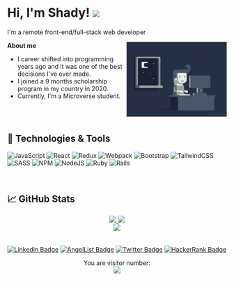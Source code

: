 <h1>Hi, I'm Shady! <img src="https://raw.githubusercontent.com/MartinHeinz/MartinHeinz/master/wave.gif" width="30px"></h1>

I'm a remote front-end/full-stack web developer 

<img align='right' src="./images/programmer.gif" width="230">

**About me**


- I career shifted into programming years ago and it was one of the best decisions I've ever made.
- I joined a 9 months scholarship program in my country in 2020.
- Currently, I'm a Microverse student.

<br/><br/>
## 🔧 Technologies & Tools
![JavaScript](https://img.shields.io/badge/javascript-%23323330.svg?style=for-the-badge&logo=javascript&logoColor=%23F7DF1E)
![React](https://img.shields.io/badge/react-%2320232a.svg?style=for-the-badge&logo=react&logoColor=%2361DAFB)
![Redux](https://img.shields.io/badge/redux-%23593d88.svg?style=for-the-badge&logo=redux&logoColor=white)
![Webpack](https://img.shields.io/badge/webpack-%238DD6F9.svg?style=for-the-badge&logo=webpack&logoColor=black)
![Bootstrap](https://img.shields.io/badge/bootstrap-%23563D7C.svg?style=for-the-badge&logo=bootstrap&logoColor=white)
![TailwindCSS](https://img.shields.io/badge/tailwindcss-%2338B2AC.svg?style=for-the-badge&logo=tailwind-css&logoColor=white)
![SASS](https://img.shields.io/badge/SASS-hotpink.svg?style=for-the-badge&logo=SASS&logoColor=white)
![NPM](https://img.shields.io/badge/NPM-%23000000.svg?style=for-the-badge&logo=npm&logoColor=white)
![NodeJS](https://img.shields.io/badge/node.js-6DA55F?style=for-the-badge&logo=node.js&logoColor=white)
![Ruby](https://img.shields.io/badge/ruby-%23CC342D.svg?style=for-the-badge&logo=ruby&logoColor=white)
![Rails](https://img.shields.io/badge/rails-%23CC0000.svg?style=for-the-badge&logo=ruby-on-rails&logoColor=white)

<br/>

## &#x1f4c8; GitHub Stats
<div align='center'>
  <a href="https://github.com/ShadyShawkat">
    <img height="180px" src="https://github-readme-stats.vercel.app/api?username=ShadyShawkat&show_icons=true&include_all_commits=true&theme=midnight-purple" />
  </a> 

  <a href="https://github.com/ShadyShawkat">
    <img height="180px" src="https://github-readme-stats.vercel.app/api/top-langs/?username=ShadyShawkat&layout=compact&theme=midnight-purple" />
  </a>


  <div align="center">
    <a href="https://github.com/ShadyShawkat">
      <img height="180px" src="https://github-readme-streak-stats.herokuapp.com/?user=ShadyShawkat&theme=midnight-purple" />
    </a>
  </div>   
</div>
<br/>


[![Linkedin Badge](https://img.shields.io/badge/-Shady%20Shawkat-blue?style=plastic&logo=Linkedin&logoColor=white&link=https://www.linkedin.com/in/shady-shawkat/)](https://www.linkedin.com/in/shady-shawkat/)
[![AngelList Badge](https://img.shields.io/badge/-shady--shawkat-white?style=plastic&logo=AngelList&logoColor=black&link=https://angel.co/u/shady-shawkat)](https://angel.co/u/shady-shawkat)
[![Twitter Badge](https://img.shields.io/badge/-@ShadyShawkat-1ca0f1?style=plastic&labelColor=1ca0f1&logo=twitter&logoColor=white&link=https://twitter.com/ShadyShawkat3)](https://twitter.com/ShadyShawkat3)
[![HackerRank Badge](https://img.shields.io/badge/-@shadyshawkat001_-1ba94c?style=plastic&labelColor=1ba94c&logo=hackerrank&logoColor=white&link=https://www.hackerrank.com/shadyshawkat001)](https://www.hackerrank.com/shadyshawkat001)

<p align="center"> 
  You are visitor number: <br>
  <img src="https://profile-counter.glitch.me/ShadyShawkat/count.svg" />
</p>
